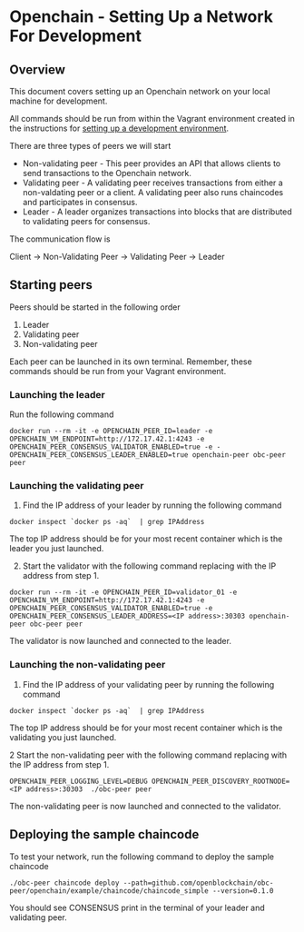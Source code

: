 # Openchain - Setting Up a Network For Development

## Overview

This document covers setting up an Openchain network on your local machine for development.

All commands should be run from within the Vagrant environment created in the instructions for [setting up a development environment](https://github.com/openblockchain/obc-getting-started/blob/master/devenv.md).

There are three types of peers we will start
- Non-validating peer - This peer provides an API that allows clients to send transactions to the Openchain network.
- Validating peer - A validating peer receives transactions from either a non-valdating peer or a client. A validating peer also runs chaincodes and participates in consensus.
- Leader - A leader organizes transactions into blocks that are distributed to validating peers for consensus.

The communication flow is

Client -> Non-Validating Peer -> Validating Peer -> Leader

## Starting peers

Peers should be started in the following order
1. Leader
2. Validating peer
3. Non-validating peer

Each peer can be launched in its own terminal. Remember, these commands should be run from your Vagrant environment.

### Launching the leader

Run the following command
```
docker run --rm -it -e OPENCHAIN_PEER_ID=leader -e OPENCHAIN_VM_ENDPOINT=http://172.17.42.1:4243 -e OPENCHAIN_PEER_CONSENSUS_VALIDATOR_ENABLED=true -e -OPENCHAIN_PEER_CONSENSUS_LEADER_ENABLED=true openchain-peer obc-peer peer
```

### Launching the validating peer

1. Find the IP address of your leader by running the following command
```
docker inspect `docker ps -aq`  | grep IPAddress
```
The top IP address should be for your most recent container which is the leader you just launched.

2. Start the validator with the following command replacing <IP address> with the IP address from step 1.
```
docker run --rm -it -e OPENCHAIN_PEER_ID=validator_01 -e OPENCHAIN_VM_ENDPOINT=http://172.17.42.1:4243 -e OPENCHAIN_PEER_CONSENSUS_VALIDATOR_ENABLED=true -e OPENCHAIN_PEER_CONSENSUS_LEADER_ADDRESS=<IP address>:30303 openchain-peer obc-peer peer
```

The validator is now launched and connected to the leader.

### Launching the non-validating peer

1. Find the IP address of your validating peer by running the following command
```
docker inspect `docker ps -aq`  | grep IPAddress
```
The top IP address should be for your most recent container which is the validating you just launched.

2 Start the non-validating peer with the following command replacing <IP address> with the IP address from step 1.
```
OPENCHAIN_PEER_LOGGING_LEVEL=DEBUG OPENCHAIN_PEER_DISCOVERY_ROOTNODE=<IP address>:30303  ./obc-peer peer
```

The non-validating peer is now launched and connected to the validator.

## Deploying the sample chaincode

To test your network, run the following command to deploy the sample chaincode
```
./obc-peer chaincode deploy --path=github.com/openblockchain/obc-peer/openchain/example/chaincode/chaincode_simple --version=0.1.0
```
You should see CONSENSUS print in the terminal of your leader and validating peer.
